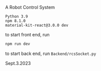 A Robot Control System

```
Python 3.9
npm 8.1.0
material-kit-react@3.0.0 dev
```

to start front end, run

```bash
npm run dev
```

to start back end, run `Backend/rcsSocket.py`

Sept.3.2023